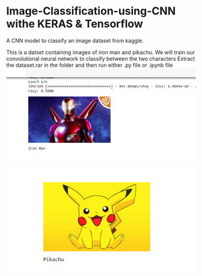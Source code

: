 # Image-Classification-using-CNN withe KERAS & Tensorflow
A CNN model to classify an image dataset from kaggle.

This is a datset containing images of iron man and pikachu. We will train our convolutional neural network to classify between the two characters 
Extract the dataset.rar in the folder and then run either .py file or .ipynb file
![Screenshot](iron.png)



![Screenshot](pik.png)
